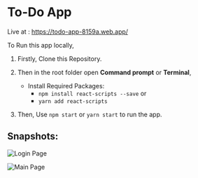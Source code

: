 # To-Do App

Live at : https://todo-app-8159a.web.app/

To Run this app locally,
1. Firstly, Clone this Repository.
2. Then in the root folder open **Command prompt** or **Terminal**,
   * Install Required Packages:
     * `npm install react-scripts --save` or 
     * `yarn add react-scripts`

3. Then, Use `npm start` or `yarn start` to run the app.

## **Snapshots**:
![Login Page](https://user-images.githubusercontent.com/46864302/138583504-1dfa2600-c032-476d-b38f-6be50926331b.jpg)


![Main Page](https://user-images.githubusercontent.com/46864302/138583508-2d9093eb-1725-4d08-a07d-496b5e7dcf10.jpg)
